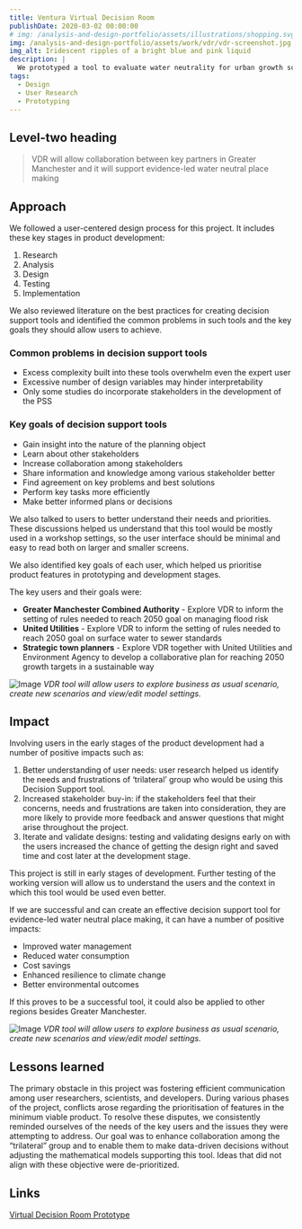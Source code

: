 ```yaml
---
title: Ventura Virtual Decision Room 
publishDate: 2020-03-02 00:00:00
# img: /analysis-and-design-portfolio/assets/illustrations/shopping.svg
img: /analysis-and-design-portfolio/assets/work/vdr/vdr-screenshot.jpg
img_alt: Iridescent ripples of a bright blue and pink liquid
description: |
  We prototyped a tool to evaluate water neutrality for urban growth scenarios with input from local government, community, and industry.
tags:
  - Design
  - User Research
  - Prototyping
---
```


## Level-two heading

> VDR will allow collaboration between key partners in Greater Manchester and it will support evidence-led water neutral place making

## Approach

We followed a user-centered design process for this project. It includes these key stages in product development:

1. Research
2. Analysis
3. Design
4. Testing
5. Implementation

We also reviewed literature on the best practices for creating decision support tools and identified the common problems in such tools and the key goals they should allow users to achieve.

### Common problems in decision support tools

* Excess complexity built into these tools overwhelm even the expert user
* Excessive number of design variables may hinder interpretability
* Only some studies do incorporate stakeholders in the development of the PSS

### Key goals of decision support tools

* Gain insight into the nature of the planning object
* Learn about other stakeholders
* Increase collaboration among stakeholders
* Share information and knowledge among various stakeholder better
* Find agreement on key problems and best solutions
* Perform key tasks more efficiently
* Make better informed plans or decisions

We also talked to users to better understand their needs and priorities. These discussions helped us understand that this tool would be mostly used in a workshop settings, so the user interface should be minimal and easy to read both on larger and smaller screens.

We also identified key goals of each user, which helped us prioritise product features in prototyping and development stages.

The key users and their goals were:

* **Greater Manchester Combined Authority** - Explore VDR to inform the setting of rules needed to reach 2050 goal on managing flood risk
* **United Utilities** - Explore VDR to inform the setting of rules needed to reach 2050 goal on surface water to sewer standards
* **Strategic town planners** - Explore VDR together with United Utilities and Environment Agency to develop a collaborative plan for reaching 2050 growth targets in a sustainable way

![Image](/analysis-and-design-portfolio/assets/work/vdr/vdr-home.jpg)
*VDR tool will allow users to explore business as usual scenario, create new scenarios and view/edit model settings.*

## Impact

Involving users in the early stages of the product development had a number of positive impacts such as:

1. Better understanding of user needs: user research helped us identify the needs and frustrations of ‘trilateral’ group who would be using this Decision Support tool.
2. Increased stakeholder buy-in: if the stakeholders feel that their concerns, needs and frustrations are taken into consideration, they are more likely to provide more feedback and answer questions that might arise throughout the project.
3. Iterate and validate designs: testing and validating designs early on with the users increased the chance of getting the design right and saved time and cost later at the development stage.

This project is still in early stages of development. Further testing of the working version will allow us to understand the users and the context in which this tool would be used even better.

If we are successful and can create an effective decision support tool for evidence-led water neutral place making, it can have a number of positive impacts:

* Improved water management
* Reduced water consumption
* Cost savings
* Enhanced resilience to climate change
* Better environmental outcomes

If this proves to be a successful tool, it could also be applied to other regions besides Greater Manchester.

![Image](/analysis-and-design-portfolio/assets/work/vdr/vdr-screenshot.jpg)
*VDR tool will allow users to explore business as usual scenario, create new scenarios and view/edit model settings.*

## Lessons learned

The primary obstacle in this project was fostering efficient communication among user researchers, scientists, and developers. During various phases of the project, conflicts arose regarding the prioritisation of features in the minimum viable product. To resolve these disputes, we consistently reminded ourselves of the needs of the key users and the issues they were attempting to address. Our goal was to enhance collaboration among the “trilateral” group and to enable them to make data-driven decisions without adjusting the mathematical models supporting this tool. Ideas that did not align with these objective were de-prioritized.

## Links

[Virtual Decision Room Prototype](https://www.figma.com/proto/wuSq4FOCmysexz3H2ipNOi/VDR-Ventura-Prototype-%2B-BGS-Design-System?page-id=474%3A5982&node-id=2071%3A36047&viewport=1001%2C-438%2C0.11&scaling=contain&starting-point-node-id=2071%3A36047)